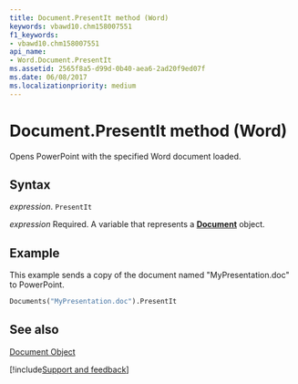 ```yaml
---
title: Document.PresentIt method (Word)
keywords: vbawd10.chm158007551
f1_keywords:
- vbawd10.chm158007551
api_name:
- Word.Document.PresentIt
ms.assetid: 2565f8a5-d99d-0b40-aea6-2ad20f9ed07f
ms.date: 06/08/2017
ms.localizationpriority: medium
---
```



# Document.PresentIt method (Word)

Opens PowerPoint with the specified Word document loaded.


## Syntax

_expression_. `PresentIt`

_expression_ Required. A variable that represents a **[Document](Word.Document.md)** object.


## Example

This example sends a copy of the document named "MyPresentation.doc" to PowerPoint.


```vb
Documents("MyPresentation.doc").PresentIt
```


## See also


[Document Object](Word.Document.md)

[!include[Support and feedback](~/includes/feedback-boilerplate.md)]